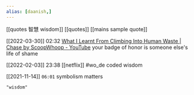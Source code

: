 ```yaml
---
alias: [daanish,]
---
```

[[quotes 智慧 wisdom]] [[quotes]] [[mains sample quote]]

[[2022-03-30]] 02:32 [What I Learnt From Climbing Into Human Waste | Chase by ScoopWhoop - YouTube](https://youtu.be/y7DfnI0nDUo)
your badge of honor is someone else's life of shame

[[2022-02-03]] 23:38 [[netflix]]
#wo_de coded wisdom

[[2021-11-14]] `06:01`
symbolism matters
```query
"wisdom"
```